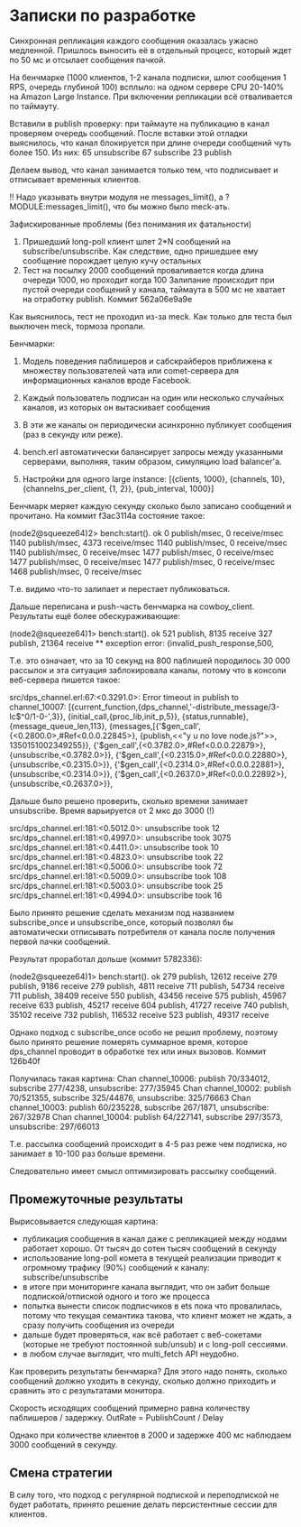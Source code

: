 
Записки по разработке
====================


Синхронная репликация каждого сообщения оказалась ужасно медленной.
Пришлось выносить её в отдельный процесс, который ждет по 50 мс и отсылает сообщения пачкой.



На бенчмарке (1000 клиентов, 1-2 канала подписки, шлют сообщения 1 RPS, очередь глубиной 100) всплыло:
на одном сервере CPU 20-140% на Amazon Large Instance.
При включении репликации всё отваливается по таймауту.


Вставили в publish проверку: при таймауте на публикацию в канал проверяем очередь сообщений.
После вставки этой отладки выяснилось, что канал блокируется при длине очереди сообщений чуть более 150.
Из них:
65 unsubscribe
67 subscribe
23 publish

Делаем вывод, что канал занимается только тем, что подписывает и отписывает временных клиентов.


!! Надо указывать внутри модуля не messages_limit(), а ?MODULE:messages_limit(), что бы можно было meck-ать.



Зафискированные проблемы (без понимания их фатальности)

1. Пришедший long-poll клиент шлет 2*N сообщений на subscribe/unsubscribe. Как следствие,
одно пришедшее ему сообщение порождает целую кучу остальных
2. Тест на посылку 2000 сообщений проваливается когда длина очереди 1000, но проходит когда 100
Залипание происходит при пустой очереди сообщений у канала, таймаута в 500 мс не хватает на отработку
publish. Коммит 562a06e9a9e


Как выяснилось, тест не проходил из-за meck. Как только для теста был выключен meck, тормоза пропали.


Бенчмарки:

1. Модель поведения паблишеров и сабскрайберов приближена к множеству
пользователей чата или comet-сервера для информационных каналов вроде Facebook.

2. Каждый пользователь подписан на один или несколько случайных каналов, из
которых он вытаскивает сообщения

3. В эти же каналы он периодически асинхронно публикует сообщения (раз в секунду или реже).

4. bench.erl автоматически балансирует запросы между указанными серверами,
выполняя, таким образом, симуляцию load balancer'а.

5. Настройки для одного large instance: [{clients, 1000}, {channels, 10}, {channelns_per_client, {1, 2}}, {pub_interval, 1000}]



Бенчмарк меряет каждую секунду сколько было записано сообщений и прочитано. На коммит f3ac3114a состояние такое:

(node2@squeeze64)2> bench:start().
ok
0 publish/msec, 0 receive/msec
1140 publish/msec, 4373 receive/msec
1140 publish/msec, 0 receive/msec
1140 publish/msec, 0 receive/msec
1477 publish/msec, 0 receive/msec
1477 publish/msec, 0 receive/msec
1477 publish/msec, 0 receive/msec
1468 publish/msec, 0 receive/msec


Т.е. видимо что-то залипает и перестает публиковаться.



Дальше переписана и push-часть бенчмарка на cowboy_client. Результаты ещё более обескураживающие:

(node2@squeeze64)1> bench:start().
ok
521 publish, 8135 receive
327 publish, 21364 receive
** exception error: {invalid_push_response,500,

Т.е. это означает, что за 10 секунд на 800 паблишей породилось 30 000 рассылок и эта ситуация заблокировала каналы, потому что
в консоли веб-сервера пишется такое:

src/dps_channel.erl:67:<0.3291.0>: Error timeout in publish to channel_10007:
[{current_function,{dps_channel,'-distribute_message/3-lc$^0/1-0-',3}},
 {initial_call,{proc_lib,init_p,5}},
 {status,runnable},
 {message_queue_len,113},
 {messages,[{'$gen_call',{<0.2800.0>,#Ref<0.0.0.22845>},
                         {publish,<<"y u no love node.js?">>,
                                  1350151002349255}},
            {'$gen_call',{<0.3782.0>,#Ref<0.0.0.22879>},
                         {unsubscribe,<0.3782.0>}},
            {'$gen_call',{<0.2315.0>,#Ref<0.0.0.22880>},
                         {unsubscribe,<0.2315.0>}},
            {'$gen_call',{<0.2314.0>,#Ref<0.0.0.22881>},
                         {unsubscribe,<0.2314.0>}},
            {'$gen_call',{<0.2637.0>,#Ref<0.0.0.22892>},
                         {unsubscribe,<0.2637.0>}},




Дальше было решено проверить, сколько времени занимает unsubscribe. Время варьируется от 2 мкс до 3000 (!)

src/dps_channel.erl:181:<0.5012.0>: unsubscribe took 12
src/dps_channel.erl:181:<0.4997.0>: unsubscribe took 3075
src/dps_channel.erl:181:<0.4411.0>: unsubscribe took 10
src/dps_channel.erl:181:<0.4823.0>: unsubscribe took 22
src/dps_channel.erl:181:<0.5006.0>: unsubscribe took 72
src/dps_channel.erl:181:<0.5009.0>: unsubscribe took 108
src/dps_channel.erl:181:<0.5003.0>: unsubscribe took 25
src/dps_channel.erl:181:<0.4994.0>: unsubscribe took 16






Было принято решение сделать механизм под названием subscribe_once и unsubscribe_once, который позволял бы
автоматически отписывать потребителя от канала после получения первой пачки сообщений.

Результат проработал дольше (коммит 5782336):

(node2@squeeze64)1> bench:start().
ok
279 publish, 12612 receive
279 publish, 9186 receive
279 publish, 4811 receive
711 publish, 54734 receive
711 publish, 38409 receive
550 publish, 43456 receive
575 publish, 45967 receive
633 publish, 45217 receive
604 publish, 41727 receive
740 publish, 35102 receive
732 publish, 116532 receive
523 publish, 49317 receive




Однако подход с subscribe_once особо не решил проблему, поэтому было принято решение померять  суммарное время,
которое dps_channel проводит в обработке тех или иных вызовов. Коммит 126b40f

Получилась такая картина:
Chan channel_10006: publish 70/334012, subscribe 277/4238, unsubscribe: 277/35945
Chan channel_10002: publish 70/521355, subscribe 325/44876, unsubscribe: 325/76663
Chan channel_10003: publish 60/235228, subscribe 267/1871, unsubscribe: 267/32978
Chan channel_10004: publish 64/227141, subscribe 297/3573, unsubscribe: 297/66013


Т.е. рассылка сообщений происходит в 4-5 раз реже чем подписка, но занимает в 10-100 раз больше времени.

Следовательно имеет смысл оптимизировать рассылку сообщений.


Промежуточные результаты
-------------------------

Вырисовывается следующая картина:

* публикация сообщения в канал даже с репликацией между нодами работает хорошо. От тысяч до сотен тысяч сообщений в секунду
* использование long-poll комета в текущей реализации приводит к огромному трафику (90%) сообщений к каналу: subscribe/unsubscribe
* в итоге при мониторинге канала выглядит, что он забит больше подпиской/отпиской одного и того же процесса
* попытка вынести список подписчиков в ets пока что провалилась, потому что текущая семантика такова, что клиент может
не ждать, а сразу получить сообщения из очереди
* дальше будет проверяться, как всё работает с веб-сокетами (которые не требуют постоянной sub/unsub) и с long-poll сессиями.
* в любом случае выглядит, что multi_fetch API неудобно.


Как проверить результаты бенчмарка? Для этого надо понять, сколько сообщений должно уходить в секунду,
сколько должно приходить и сравнить это с результатами монитора.

Скорость исходящих сообщений примерно равна количеству паблишеров / задержку.
OutRate = PublishCount / Delay

Однако при количестве клиентов в 2000 и задержке 400 мс наблюдаем 3000 сообщений в секунду.



Смена стратегии
---------------

В силу того, что подход с регулярной подпиской и переподпиской не будет работать,
принято решение делать персистентные сессии для клиентов.


